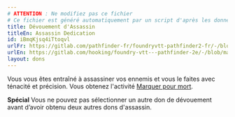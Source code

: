 ```yaml
---
# ATTENTION : Ne modifiez pas ce fichier
# Ce fichier est généré automatiquement par un script d'après les données du module Foundry VTT officiel et de sa traduction
title: Dévouement d'Assassin
titleEn: Assassin Dedication
id: iBmqKjsq4iTtoqvl
urlFr: https://gitlab.com/pathfinder-fr/foundryvtt-pathfinder2-fr/-/blob/master/data/feats/iBmqKjsq4iTtoqvl.htm
urlEn: https://gitlab.com/hooking/foundry-vtt---pathfinder-2e/-/blob/master/packs/data/feats.db/assassin-dedication.json
layout: dons
---
```

Vous vous êtes entraîné à assassiner vos ennemis et vous le faites avec ténacité et précision. Vous obtenez l'activité [Marquer pour mort](../actions/marquer-pour-mort.md).

**Spécial** Vous ne pouvez pas sélectionner un autre don de dévouement avant d’avoir obtenu deux autres dons d'assassin.
